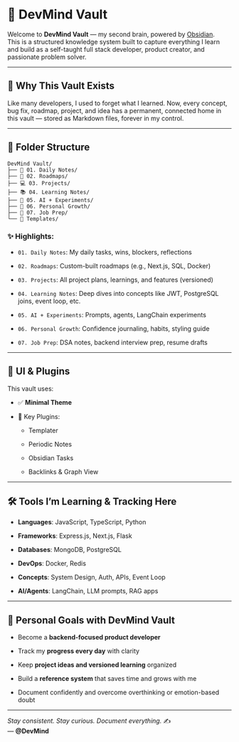 # 🧠 DevMind Vault

Welcome to **DevMind Vault** — my second brain, powered by [Obsidian](https://obsidian.md/).  
This is a structured knowledge system built to capture everything I learn and build as a self-taught full stack developer, product creator, and passionate problem solver.

---

## 🚀 Why This Vault Exists

Like many developers, I used to forget what I learned. Now, every concept, bug fix, roadmap, project, and idea has a permanent, connected home in this vault — stored as Markdown files, forever in my control.

---

## 📁 Folder Structure

```plaintext
DevMind Vault/
├── 📅 01. Daily Notes/
├── 🧠 02. Roadmaps/
├── 💻 03. Projects/
├── 📚 04. Learning Notes/
├── 🤖 05. AI + Experiments/
├── 🌱 06. Personal Growth/
├── 💼 07. Job Prep/
└── 📂 Templates/
````

### ✨ Highlights:

- `01. Daily Notes`: My daily tasks, wins, blockers, reflections
    
- `02. Roadmaps`: Custom-built roadmaps (e.g., Next.js, SQL, Docker)
    
- `03. Projects`: All project plans, learnings, and features (versioned)
    
- `04. Learning Notes`: Deep dives into concepts like JWT, PostgreSQL joins, event loop, etc.
    
- `05. AI + Experiments`: Prompts, agents, LangChain experiments
    
- `06. Personal Growth`: Confidence journaling, habits, styling guide
    
- `07. Job Prep`: DSA notes, backend interview prep, resume drafts
    

---
## 🎨 UI & Plugins

This vault uses:

- ✅ **Minimal Theme**
    
- 🔌 Key Plugins:
    
    - Templater
        
    - Periodic Notes
        
    - Obsidian Tasks
        
    - Backlinks & Graph View
        

---

## 🛠 Tools I’m Learning & Tracking Here

- **Languages**: JavaScript, TypeScript, Python
    
- **Frameworks**: Express.js, Next.js, Flask
    
- **Databases**: MongoDB, PostgreSQL
    
- **DevOps**: Docker, Redis
    
- **Concepts**: System Design, Auth, APIs, Event Loop
    
- **AI/Agents**: LangChain, LLM prompts, RAG apps
    

---

## 🧠 Personal Goals with DevMind Vault

- Become a **backend-focused product developer**
    
- Track my **progress every day** with clarity
    
- Keep **project ideas and versioned learning** organized
    
- Build a **reference system** that saves time and grows with me
    
- Document confidently and overcome overthinking or emotion-based doubt
    

---

_Stay consistent. Stay curious. Document everything._ ✍️  
— **@DevMind**
